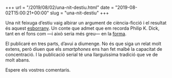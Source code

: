 +++
url = "/2019/08/02/una-nit-destiu.html"
date = "2019-08-02T15:00:21+00:00"
slug = "una-nit-destiu"
+++

Una nit feixuga d’estiu vaig albirar un argument de ciència-ficció i el resultat és aquest [esborrany](https://telegra.ph/La-pèrdua-de-la-gràcia-13-08-02). Un conte que admet que em recorda Philip K. Dick, tant en el fons com —i això seria més greu— en la [forma](https://www.theguardian.com/books/booksblog/2010/jun/04/philip-k-dick-needed-co-author).

El publicaré en tres parts, d’avui a diumenge. No és que siga un relat molt extens, però diuen que els *smartphones* ens han fet malbé la capacitat de concentració. I la publicació serial té una llarguíssima tradició que ve de molt abans.

Espere els vostres comentaris.
